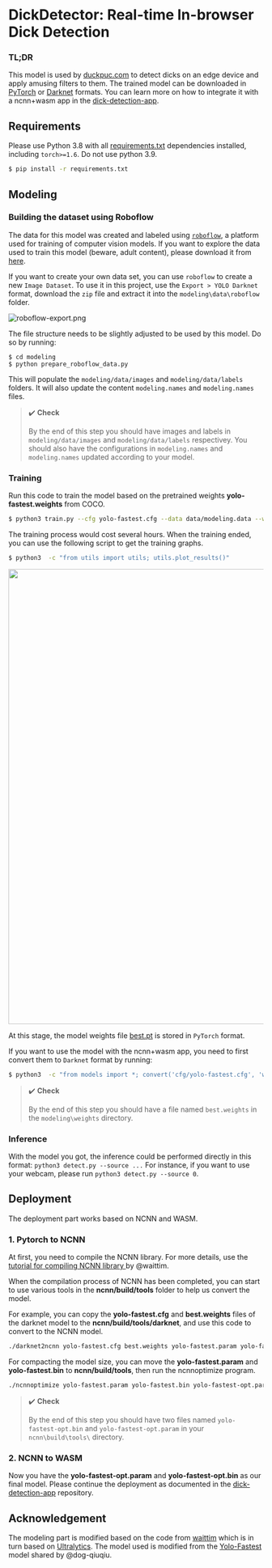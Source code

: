 # DickDetector: Real-time In-browser Dick Detection

### TL;DR 

This model is used by [duckpuc.com](https://duckpuc.com) to detect dicks on an edge device and apply amusing filters to them.
The trained model can be downloaded in [PyTorch](https://github.com/lizozom/dick-detector-model/blob/master/modeling/weights/best.pt) or [Darknet](https://github.com/lizozom/dick-detector-model/blob/master/modeling/weights/best.weights) formats. You can learn more on how to integrate it with a ncnn+wasm app in the [dick-detection-app](https://github.com/lizozom/dick-detection-app).


## Requirements

Please use Python 3.8 with all [requirements.txt](https://github.com/ultralytics/yolov3/blob/master/requirements.txt) dependencies installed, including `torch>=1.6`. Do not use python 3.9.

```bash
$ pip install -r requirements.txt
```

## Modeling 

### Building the dataset using Roboflow
The data for this model was created and labeled using [`roboflow`](https://roboflow.com/), a platform used for training of computer vision models. If you want to explore the data used to train this model (beware, adult content), please download it from [here](https://github.com/lizozom/dick-detector-model/blob/master/misc/duckpuc_pub.v7i.darknet.zip).

If you want to create your own data set, you can use `roboflow` to create a new `Image Dataset`.
To use it in this project, use the `Export > YOLO Darknet` format, download the `zip` file and extract it into the `modeling\data\roboflow` folder.

![roboflow-export.png](https://github.com/lizozom/dick-detector-model/blob/master/misc/roboflow-export.png)

The file structure needs to be slightly adjusted to be used by this model. Do so by running:

```
$ cd modeling
$ python prepare_roboflow_data.py
```

This will populate the `modeling/data/images` and `modeling/data/labels` folders.
It will also update the content `modeling.names` and `modeling.names` files.

> :heavy_check_mark: **Check**
> 
> By the end of this step you should have images and labels in `modeling/data/images` and `modeling/data/labels` respectivey.
> You should also have the configurations in `modeling.names` and `modeling.names` updated according to your model.

### Training

Run this code to train the model based on the pretrained weights **yolo-fastest.weights** from COCO.

```bash
$ python3 train.py --cfg yolo-fastest.cfg --data data/modeling.data --weights weights/yolo-fastest.weights --epochs 120
```
The training process would cost several hours. When the training ended, you can use the following script to get the training graphs.

```bash
$ python3  -c "from utils import utils; utils.plot_results()"
```

<img src="https://github.com/lizozom/dick-detector-model/blob/master/modeling/results.png" width="900">

At this stage, the model weights file [best.pt](https://github.com/waittim/mask-detector/blob/master/modeling/weights/best.pt) is stored in `PyTorch` format.

If you want to use the model with the ncnn+wasm app, you need to first convert them to `Darknet` format by running: 

```bash
$ python3  -c "from models import *; convert('cfg/yolo-fastest.cfg', 'weights/best.pt')"
```

> :heavy_check_mark: **Check**
> 
> By the end of this step you should have a file named `best.weights` in the `modeling\weights` directory.

### Inference 
With the model you got, the inference could be performed directly in this format: `python3 detect.py --source ...` For instance, if you want to use your webcam, please run `python3 detect.py --source 0`.

## Deployment

The deployment part works based on NCNN and WASM.

### 1. Pytorch to NCNN
At first, you need to compile the NCNN library. For more details, use the [tutorial for compiling NCNN library
](https://waittim.github.io/2020/11/10/build-ncnn/) by @waittim.

When the compilation process of NCNN has been completed, you can start to use various tools in the **ncnn/build/tools** folder to help us convert the model. 

For example, you can copy the **yolo-fastest.cfg** and **best.weights** files of the darknet model to the **ncnn/build/tools/darknet**, and use this code to convert to the NCNN model.

```bash
./darknet2ncnn yolo-fastest.cfg best.weights yolo-fastest.param yolo-fastest.bin 1
```

For compacting the model size, you can move the **yolo-fastest.param** and **yolo-fastest.bin** to **ncnn/build/tools**, then run the ncnnoptimize program.

```bash
./ncnnoptimize yolo-fastest.param yolo-fastest.bin yolo-fastest-opt.param yolo-fastest-opt.bin 65536 
```

> :heavy_check_mark: **Check**
> 
> By the end of this step you should have two files named `yolo-fastest-opt.bin` and `yolo-fastest-opt.param` in your `ncnn\build\tools\` directory.

### 2. NCNN to WASM

Now you have the **yolo-fastest-opt.param** and **yolo-fastest-opt.bin** as our final model. 
Please continue the deployment as documented in the [dick-detection-app](https://github.com/lizozom/dick-detection-app) repository.

## Acknowledgement

The modeling part is modified based on the code from [waittim](https://github.com/waittim/mask-detector) which is in turn based on  [Ultralytics](https://github.com/ultralytics/yolov3). The model used is modified from the [Yolo-Fastest](https://github.com/dog-qiuqiu/Yolo-Fastest) model shared by @dog-qiuqiu. 





